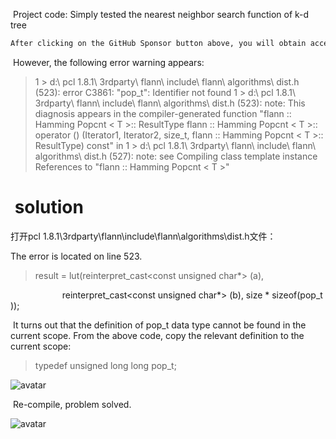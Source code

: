  Project code: Simply tested the nearest neighbor search function of k-d tree 

  ```python  
After clicking on the GitHub Sponsor button above, you will obtain access permissions to my private code repository ( https://github.com/slowlon/my_code_bar ) to view this blog code. By searching the code number of this blog, you can find the code you need, code number is: 2024020309573713657
  ```  
  However, the following error warning appears: 

>  1 > d:\ pcl 1.8.1\ 3rdparty\ flann\ include\ flann\ algorithms\ dist.h (523): error C3861: "pop_t": Identifier not found 1 > d:\ pcl 1.8.1\ 3rdparty\ flann\ include\ flann\ algorithms\ dist.h (523): note: This diagnosis appears in the compiler-generated function "flann :: Hamming Popcnt < T >:: ResultType flann :: Hamming Popcnt < T >:: operator () (Iterator1, Iterator2, size_t, flann :: Hamming Popcnt < T >:: ResultType) const" in 1 > d:\ pcl 1.8.1\ 3rdparty\ flann\ include\ flann\ algorithms\ dist.h (527): note: see Compiling class template instance References to "flann :: Hamming Popcnt < T >" 

#   solution 

 打开pcl 1.8.1\3rdparty\flann\include\flann\algorithms\dist.h文件： 

 The error is located on line 523. 

>  result = lut(reinterpret_cast<const unsigned char*> (a),

                     reinterpret_cast<const unsigned char*> (b), size * sizeof(pop_t)); 

  It turns out that the definition of pop_t data type cannot be found in the current scope. From the above code, copy the relevant definition to the current scope: 

>  typedef unsigned long long pop_t; 

 ![avatar]( 20210524140438600.png) 

  Re-compile, problem solved. 

 ![avatar]( 20210524141518649.png) 

